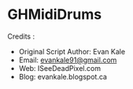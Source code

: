 # GHMidiDrums








Credits :
- Original Script Author: Evan Kale
- Email: evankale91@gmail.com
- Web: ISeeDeadPixel.com
- Blog: evankale.blogspot.ca
